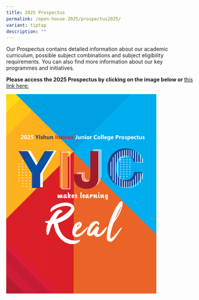 ```yaml
---
title: 2025 Prospectus
permalink: /open-house-2025/prospectus2025/
variant: tiptap
description: ""
---
```

<p>Our Prospectus contains detailed information about our academic curriculum,
possible subject combinations and subject eligibility requirements. You
can also find more information about our key programmes and initiatives.</p>
<p><strong>Please access the 2025 Prospectus by clicking on the image below or </strong>
<a href="https://go.gov.sg/yi-prospectus" rel="noopener nofollow" target="_blank">this link here:</a>
</p><a class="isomer-image-wrapper" href="https://go.gov.sg/yi-prospectus"><img style="width: 80%;" height="auto" width="100%" alt="" src="/images/2024 Images/YIJC_PROSPECTUS_2025_cover_page_Page_01.png"></a>
<p></p>